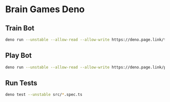 # Brain Games Deno

## Train Bot

```BASH
deno run --unstable --allow-read --allow-write https://deno.page.link/train
```

## Play Bot

```BASH
deno run --unstable --allow-read --allow-write https://deno.page.link/play
```

## Run Tests

```BASH
deno test --unstable src/*.spec.ts
```
